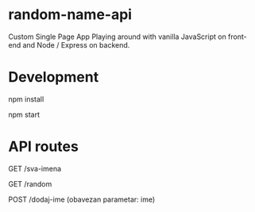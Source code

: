# random-name-api
Custom Single Page App
Playing around with vanilla JavaScript on front-end and Node / Express on backend.

# Development

npm install

npm start

# API routes

GET
/sva-imena

GET
/random

POST
/dodaj-ime
(obavezan parametar: ime)



